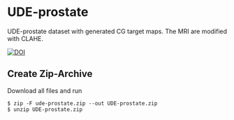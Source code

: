 # UDE-prostate
UDE-prostate dataset with generated CG target maps. The MRI are modified with CLAHE.

[![DOI](https://zenodo.org/badge/DOI/10.5281/zenodo.11108493.svg)](https://doi.org/10.5281/zenodo.11108493)


## Create Zip-Archive

Download all files and run 
```
$ zip -F ude-prostate.zip --out UDE-prostate.zip
$ unzip UDE-prostate.zip
```
